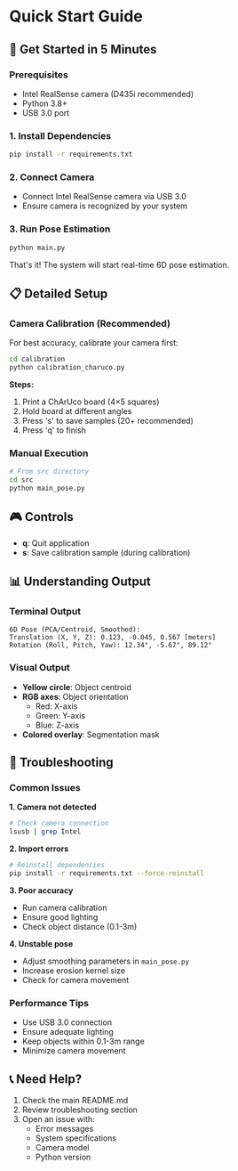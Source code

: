 # Quick Start Guide

## 🚀 Get Started in 5 Minutes

### Prerequisites
- Intel RealSense camera (D435i recommended)
- Python 3.8+
- USB 3.0 port

### 1. Install Dependencies
```bash
pip install -r requirements.txt
```

### 2. Connect Camera
- Connect Intel RealSense camera via USB 3.0
- Ensure camera is recognized by your system

### 3. Run Pose Estimation
```bash
python main.py
```

That's it! The system will start real-time 6D pose estimation.

## 📋 Detailed Setup

### Camera Calibration (Recommended)
For best accuracy, calibrate your camera first:

```bash
cd calibration
python calibration_charuco.py
```

**Steps:**
1. Print a ChArUco board (4×5 squares)
2. Hold board at different angles
3. Press 's' to save samples (20+ recommended)
4. Press 'q' to finish

### Manual Execution
```bash
# From src directory
cd src
python main_pose.py
```

## 🎮 Controls
- **q**: Quit application
- **s**: Save calibration sample (during calibration)

## 📊 Understanding Output

### Terminal Output
```
6D Pose (PCA/Centroid, Smoothed):
Translation (X, Y, Z): 0.123, -0.045, 0.567 [meters]
Rotation (Roll, Pitch, Yaw): 12.34°, -5.67°, 89.12°
```

### Visual Output
- **Yellow circle**: Object centroid
- **RGB axes**: Object orientation
  - Red: X-axis
  - Green: Y-axis
  - Blue: Z-axis
- **Colored overlay**: Segmentation mask

## 🔧 Troubleshooting

### Common Issues

**1. Camera not detected**
```bash
# Check camera connection
lsusb | grep Intel
```

**2. Import errors**
```bash
# Reinstall dependencies
pip install -r requirements.txt --force-reinstall
```

**3. Poor accuracy**
- Run camera calibration
- Ensure good lighting
- Check object distance (0.1-3m)

**4. Unstable pose**
- Adjust smoothing parameters in `main_pose.py`
- Increase erosion kernel size
- Check for camera movement

### Performance Tips
- Use USB 3.0 connection
- Ensure adequate lighting
- Keep objects within 0.1-3m range
- Minimize camera movement

## 📞 Need Help?

1. Check the main README.md
2. Review troubleshooting section
3. Open an issue with:
   - Error messages
   - System specifications
   - Camera model
   - Python version 